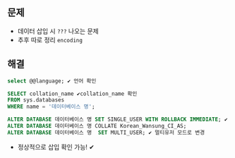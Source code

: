 ## 문제
- 데이터 삽입 시 `???` 나오는 문제
- 추후 따로 정리 `encoding`

## 해결
```sql
select @@language; ✔ 언어 확인

SELECT collation_name ✔collation_name 확인
FROM sys.databases
WHERE name = '데이터베이스 명';

ALTER DATABASE 데이터베이스 명 SET SINGLE_USER WITH ROLLBACK IMMEDIATE; ✔ 싱글유저 모드로 변경 / 싱글유저로 접속하지 않으면 다른 사람의 작업으로 인해 배타적잠금 오류 발생
ALTER DATABASE 데이터베이스 명 COLLATE Korean_Wansung_CI_AS;
ALTER DATABASE 데이터베이스 명  SET MULTI_USER; ✔ 멀티유저 모드로 변경
```
- 정상적으로 삽입 확인 가능! ✔
